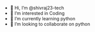 - 👋 Hi, I’m @shivraj23-tech
- 👀 I’m interested in Coding
- 🌱 I’m currently learning python
- 💞️ I’m looking to collaborate on python 

<!---
shivraj23-tech/shivraj23-tech is a ✨ special ✨ repository because its `README.md` (this file) appears on your GitHub profile.
You can click the Preview link to take a look at your changes.
--->
